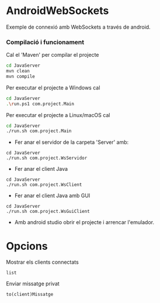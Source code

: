 # AndroidWebSockets

Exemple de connexió amb WebSockets a través de android.

### Compilació i funcionament ###

Cal el 'Maven' per compilar el projecte
```bash
cd JavaServer
mvn clean
mvn compile
```

Per executar el projecte a Windows cal
```bash
cd JavaServer
.\run.ps1 com.project.Main
```

Per executar el projecte a Linux/macOS cal
```bash
cd JavaServer
./run.sh com.project.Main
```

- Fer anar el servidor de la carpeta 'Server' amb:
```
cd JavaServer
./run.sh com.project.WsServidor
```

- Fer anar el client Java
```
cd JavaServer
./run.sh com.project.WsClient
```

- Fer anar el client Java amb GUI
```
cd JavaServer
./run.sh com.project.WsGuiClient
```

- Amb android studio obrir el projecte i arrencar l'emulador.

# Opcions

Mostrar els clients connectats
```
list
```

Enviar missatge privat
```
to(client)Missatge
```